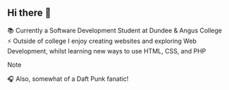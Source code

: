 ## Hi there 👋
📚 Currently a Software Development Student at Dundee & Angus College             
⚡ Outside of college I enjoy creating websites and exploring Web Development, whilst learning new ways to use HTML, CSS, and PHP        

> [!NOTE]
> 🎧 Also, somewhat of a Daft Punk fanatic!    

<!--
**connleyfarquhar/connleyfarquhar** is a ✨ _special_ ✨ repository because its `README.md` (this file) appears on your GitHub profile.

Here are some ideas to get you started:

- 🔭 I’m currently working on ...
- 🌱 I’m currently learning ...
- 👯 I’m looking to collaborate on ...
- 🤔 I’m looking for help with ...
- 💬 Ask me about ...
- 📫 How to reach me: ...
- 😄 Pronouns: ...
- ⚡ Fun fact: ...
-->
